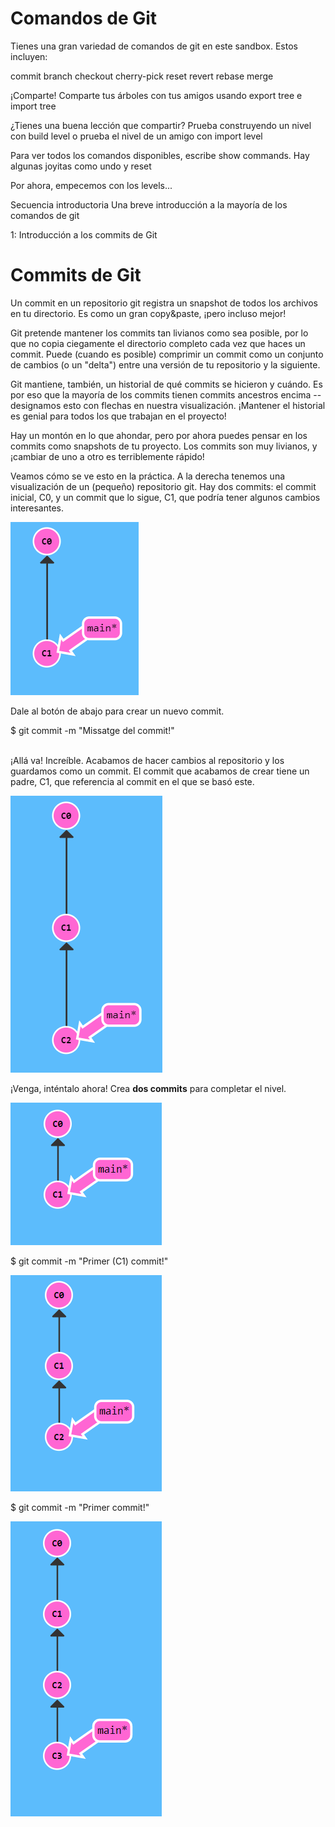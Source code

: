 <!-- <style type="text/css">
  .html,.sintaxi,.htmlLinea,.git { font-family: Lucida Console;}
  .html {padding: 10px; background-color:#d9d9d9;}
  .git {padding: 10px; background-color:#ccffcc;}

  .sintaxi {padding: 5px 3px 3px 40px; background-color:#e6eeff;}
  .htmlLinea {padding: 5px;}
  .prompt { font-weight: normal; color: green;}
  .comentari {font-weight: normal;  color: green;}
  .sudo { font-weight: normal; color: gray;}
  .fitxer {font-family: Lucida Console; font-weight: normal; color: #0099ff; background-color: #e6f5ff; font-weight: bold;}
  .ordre { font-weight: bold; color: #002266;}
  .ordreLinux { font-weight: bold; color: #808080;}
  .resposta {font-weight: bold; color: #666666;}
  .error {font-weight: bold; color: #ff6666; background-color: #ffe6e6}
  .parametre {font-weight: bold; color: #0099ff;}
  
  .commitLinea {padding: 3px; font-weight: bold; background-color: pink;}
  .cadena {font-weight: bold; color: #999999;}
            .intermitent {
                animation: blinker 1s linear infinite;
            }
            @keyframes blinker {
                50% {
                    opacity: 0;
                }
            }
</style> -->

<!--   https://learngitbranching.js.org  -->

# Comandos de Git
Tienes una gran variedad de comandos de git en este sandbox. Estos incluyen:

commit
branch
checkout
cherry-pick
reset
revert
rebase
merge

¡Comparte!
Comparte tus árboles con tus amigos usando export tree e import tree

¿Tienes una buena lección que compartir? Prueba construyendo un nivel con build level o prueba el nivel de un amigo con import level

Para ver todos los comandos disponibles, escribe show commands. Hay algunas joyitas como undo y reset

Por ahora, empecemos con los levels...

Secuencia introductoria
Una breve introducción a la mayoría de los comandos de git

1: Introducción a los commits de Git


# Commits de Git
Un commit en un repositorio git registra un snapshot de todos los archivos en tu directorio. Es como un gran copy&paste, ¡pero incluso mejor!

Git pretende mantener los commits tan livianos como sea posible, por lo que no copia ciegamente el directorio completo cada vez que haces un commit. Puede (cuando es posible) comprimir un commit como un conjunto de cambios (o un "delta") entre una versión de tu repositorio y la siguiente.

Git mantiene, también, un historial de qué commits se hicieron y cuándo. Es por eso que la mayoría de los commits tienen commits ancestros encima -- designamos esto con flechas en nuestra visualización. ¡Mantener el historial es genial para todos los que trabajan en el proyecto!

Hay un montón en lo que ahondar, pero por ahora puedes pensar en los commits como snapshots de tu proyecto. Los commits son muy livianos, y ¡cambiar de uno a otro es terriblemente rápido!

Veamos cómo se ve esto en la práctica. A la derecha tenemos una visualización de un (pequeño) repositorio git. Hay dos commits: el commit inicial, <span class="git commitLinea">C0</span>, y un commit que lo sigue, <span class="git commitLinea">C1</span>, que podría tener algunos cambios interesantes.

![image1](./imatges/imatge_000001.png)

Dale al botón de abajo para crear un nuevo commit.

<div class="sintaxi">
    <span class="prompt">$ </span><span class="ordre">git commit </span><span class=" parametre">-m</span><span classe="cadena"> "Missatge del commit!"</span></div>
<br>

¡Allá va! Increíble. Acabamos de hacer cambios al repositorio y los guardamos como un commit. El commit que acabamos de crear tiene un padre, <span class="git commitLinea">C1</span>, que referencia al commit en el que se basó este.

![image2](./imatges/imatge_000002.png)

¡Venga, inténtalo ahora! Crea **dos commits** para completar el nivel.

![image3](./imatges/imatge_000003.png)

<div class="git">
    <span class="prompt">$ </span><span class="ordre">git commit </span><span class="parametre">-m</span><span classe="cadena"> "Primer (C1) commit!"</span></div>

![image4](./imatges/imatge_000004.png)


<div class="git">
    <span class="prompt">$ </span><span class="ordre">git commit </span><span class=" parametre">-m</span><span classe="cadena"> "Primer commit!"</span></div>

![image5](./imatges/imatge_000005.png)
